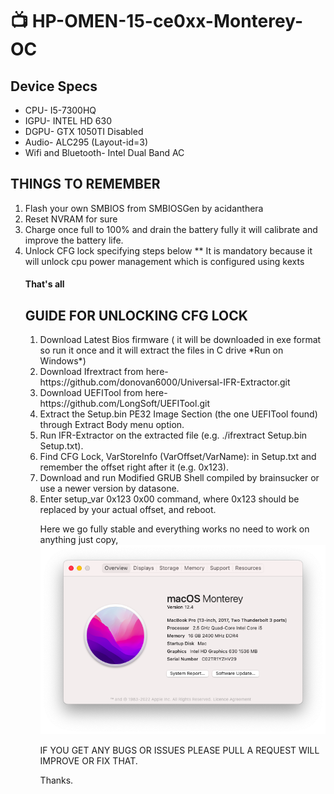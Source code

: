 <html>
<h1> &#128250; HP-OMEN-15-ce0xx-Monterey-OC</h1>
<p><h2>Device Specs</h2>
  <ul>
  <li>CPU- I5-7300HQ</li>
  <li>IGPU- INTEL HD 630</li>
  <li>DGPU- GTX 1050TI Disabled</li>
  <li>Audio- ALC295 (Layout-id=3)</li>
  <li>Wifi and Bluetooth- Intel Dual Band AC</li>
  </ul>
  </p>
  <p id="thr-pts">
<h2>THINGS TO REMEMBER</h2>
<ol>
  <li>Flash your own SMBIOS from SMBIOSGen by acidanthera</li>
  <li>Reset NVRAM for sure</li>
  <li>Charge once full to 100% and drain the battery fully it will calibrate and improve the battery life.</li>
  <li>Unlock CFG lock specifying steps below ** It is mandatory because it will unlock cpu power management which is configured using kexts</li>
  

  <h4>That's all</h4>
</p>
<p><h2>GUIDE FOR UNLOCKING CFG LOCK</h2>
<ol>
  <li>Download Latest Bios firmware ( it will be downloaded in exe format so run it once and it will extract the files in C drive *Run on         Windows*)</li>
  <li>Download Ifrextract from here- https://github.com/donovan6000/Universal-IFR-Extractor.git</li>
  <li>Download UEFITool from here- https://github.com/LongSoft/UEFITool.git</li>
  <li>Extract the Setup.bin PE32 Image Section (the one UEFITool found) through Extract Body menu option.</li>
  <li>Run IFR-Extractor on the extracted file (e.g. ./ifrextract Setup.bin Setup.txt).</li>
  <li>Find CFG Lock, VarStoreInfo (VarOffset/VarName): in Setup.txt and remember the offset right after it (e.g. 0x123).</li>
  <li>Download and run Modified GRUB Shell compiled by brainsucker or use a newer version by datasone.</li>
  <li>Enter setup_var 0x123 0x00 command, where 0x123 should be replaced by your actual offset, and reboot.</li>

Here we go fully stable and everything works no need to work on anything just copy,
![](images/About.png)

IF YOU GET ANY BUGS OR ISSUES PLEASE PULL A REQUEST WILL IMPROVE OR FIX THAT.

Thanks.
  <p>
</body>
  </html>
